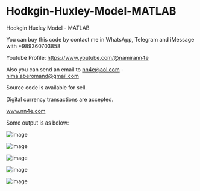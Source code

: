 # Hodkgin-Huxley-Model-MATLAB
Hodkgin Huxley Model - MATLAB

You can buy this code by contact me in WhatsApp, Telegram and iMessage with +989360703858

Youtube Profile: https://www.youtube.com/@namirann4e

Also you can send an email to nn4e@aol.com - nima.aberomand@gmail.com

Source code is available for sell.

Digital currency transactions are accepted.

www.nn4e.com

Some output is as below:

![image](https://github.com/user-attachments/assets/bb7f0a0c-6fea-4c77-95b3-f97a2e76db17)

![image](https://github.com/user-attachments/assets/ed0e27d4-b36c-4b2e-8578-fd89637fbd9b)

![image](https://github.com/user-attachments/assets/c7a88397-2ccc-4dc2-9ab6-df3f2adf4136)

![image](https://github.com/user-attachments/assets/31e6c35c-c0b6-42f3-9152-eaed899ff4f3)

![image](https://github.com/user-attachments/assets/dff521e4-a47f-4af4-b7c6-08d29c882245)

